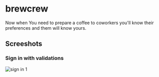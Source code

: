 # brewcrew

Now when You need to prepare a coffee to coworkers you'll know their preferences and them will know yours.

## Screeshots

### Sign in with validations

![sign in 1](https://imgur.com/vgvcsox)
